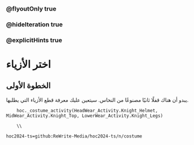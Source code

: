 ### @flyoutOnly true
### @hideIteration true
### @explicitHints true

# اختر الأزياء
## الخطوة الأولى
يبدو أن هناك قفلًا ثانيًا مصنوعًا من النحاس. سيتعين عليك معرفة قطع الأزياء التي يطلبها.


```ghost
    hoc._costume_activity(HeadWear_Activity.Knight_Helmet, MidWear_Activity.Knight_Top, LowerWear_Activity.Knight_Legs)
```
```template  
    \\ 
```

```package
hoc2024-ts=github:ReWrite-Media/hoc2024-ts/n/costume
```
